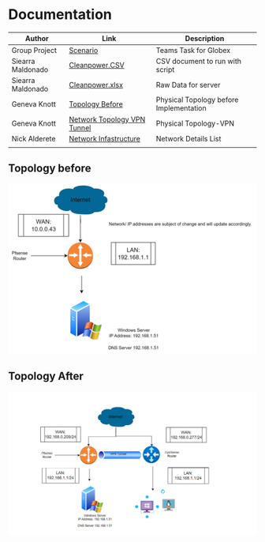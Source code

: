 # Documentation
| Author        |Link           |Description  |
| ------------- |-------------| -----|
| Group Project | [Scenario](https://github.com/NightOwlNetwork/Documentation-/blob/main/scenario%20.pdf) |   Teams Task for Globex |
| Siearra Maldonado   | [Cleanpower.CSV](https://github.com/NightOwlNetwork/Documentation-/blob/main/Cleanpower.csv)     | CSV document to run with script |
| Siearra Maldonado  | [Cleanpower.xlsx](https://github.com/NightOwlNetwork/Documentation-/blob/main/Cleanpower.csv)     |Raw Data for server|
| Geneva Knott | [Topology Before](https://github.com/NightOwlNetwork/Documentation-/blob/main/Topology%20Before.pdf)      |Physical Topology before Implementation |
| Geneva Knott  | [ Network Topology VPN Tunnel](https://github.com/NightOwlNetwork/Documentation-/blob/main/VPN%20Topology.png)      | Physical Topology-VPN   |
| Nick Alderete | [Network Infastructure](https://github.com/NightOwlNetwork/Documentation-/blob/main/Network%20Infastructure.xlsx)     | Network Details List    |
|  | []()     |     |

## Topology before
![before](https://github.com/NightOwlNetwork/Documentation-/blob/main/topologybefore.png)
## Topology After
![After](https://github.com/NightOwlNetwork/Documentation-/blob/main/VPN%20Topology.png)
